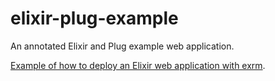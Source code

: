 # elixir-plug-example

An annotated Elixir and Plug example web application.

[Example of how to deploy an Elixir web application with exrm](https://snippets.aktagon.com/snippets/777-elixir-deployment).
